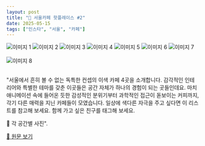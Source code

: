 ```yaml
---
layout: post
title: "📍 서울카페 핫플레이스 #2"
date: 2025-05-15
tags: ["인스타", "서울", "카페"]
---
```


<img src="https://res.cloudinary.com/dvy5if0rj/image/upload/v1747238356/instagram-post-2-0.jpg.jpg" alt="이미지 1" style="max-width: 100%; height: auto; margin-bottom: 1rem;" />
<img src="https://res.cloudinary.com/dvy5if0rj/image/upload/v1747238363/instagram-post-2-1.jpg.jpg" alt="이미지 2" style="max-width: 100%; height: auto; margin-bottom: 1rem;" />
<img src="https://res.cloudinary.com/dvy5if0rj/image/upload/v1747238366/instagram-post-2-2.jpg.jpg" alt="이미지 3" style="max-width: 100%; height: auto; margin-bottom: 1rem;" />
<img src="https://res.cloudinary.com/dvy5if0rj/image/upload/v1747238369/instagram-post-2-3.jpg.jpg" alt="이미지 4" style="max-width: 100%; height: auto; margin-bottom: 1rem;" />
<img src="https://res.cloudinary.com/dvy5if0rj/image/upload/v1747238371/instagram-post-2-4.jpg.jpg" alt="이미지 5" style="max-width: 100%; height: auto; margin-bottom: 1rem;" />
<img src="https://res.cloudinary.com/dvy5if0rj/image/upload/v1747238374/instagram-post-2-5.jpg.jpg" alt="이미지 6" style="max-width: 100%; height: auto; margin-bottom: 1rem;" />
<img src="https://res.cloudinary.com/dvy5if0rj/image/upload/v1747238383/instagram-post-2-6.jpg.jpg" alt="이미지 7" style="max-width: 100%; height: auto; margin-bottom: 1rem;" />
<img src="https://res.cloudinary.com/dvy5if0rj/image/upload/v1747238385/instagram-post-2-7.jpg.jpg" alt="이미지 8" style="max-width: 100%; height: auto; margin-bottom: 1rem;" />

"서울에서 흔히 볼 수 없는 독특한 컨셉의 이색 카페 4곳을 소개합니다. 감각적인 인테리어와 특별한 테마를 갖춘 이곳들은 공간 자체가 하나의 경험이 되는 곳들인데요. 마치 애니메이션 속에 들어온 듯한 감성적인 분위기부터 과학적인 접근이 돋보이는 커피까지, 각기 다른 매력을 지닌 카페들이 모였습니다. 일상에 색다른 자극을 주고 싶다면 이 리스트를 참고해 보세요. 함께 가고 싶은 친구를 태그해 보세요.

📸 각 공간별 사진".

[🔗 원문 보기](https://www.instagram.com/p/DGz5YLFzKXV/)

